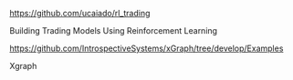 https://github.com/ucaiado/rl_trading

Building Trading Models Using Reinforcement Learning



https://github.com/IntrospectiveSystems/xGraph/tree/develop/Examples

Xgraph

